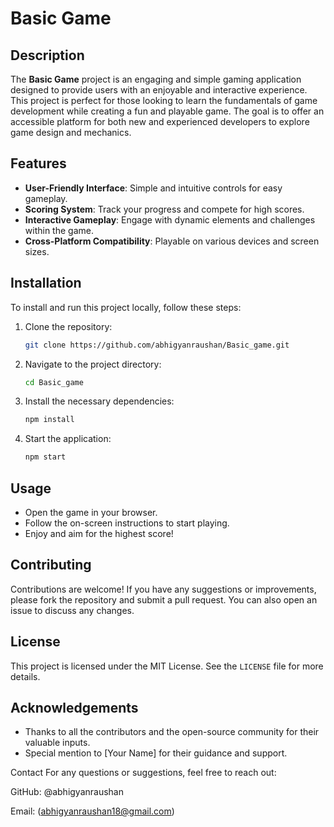 
# Basic Game

## Description
The **Basic Game** project is an engaging and simple gaming application designed to provide users with an enjoyable and interactive experience. This project is perfect for those looking to learn the fundamentals of game development while creating a fun and playable game. The goal is to offer an accessible platform for both new and experienced developers to explore game design and mechanics.

## Features
- **User-Friendly Interface**: Simple and intuitive controls for easy gameplay.
- **Scoring System**: Track your progress and compete for high scores.
- **Interactive Gameplay**: Engage with dynamic elements and challenges within the game.
- **Cross-Platform Compatibility**: Playable on various devices and screen sizes.

## Installation
To install and run this project locally, follow these steps:

1. Clone the repository:
    ```bash
    git clone https://github.com/abhigyanraushan/Basic_game.git
    ```

2. Navigate to the project directory:
    ```bash
    cd Basic_game
    ```

3. Install the necessary dependencies:
    ```bash
    npm install
    ```

4. Start the application:
    ```bash
    npm start
    ```

## Usage
- Open the game in your browser.
- Follow the on-screen instructions to start playing.
- Enjoy and aim for the highest score!

## Contributing
Contributions are welcome! If you have any suggestions or improvements, please fork the repository and submit a pull request. You can also open an issue to discuss any changes.

## License
This project is licensed under the MIT License. See the `LICENSE` file for more details.

## Acknowledgements
- Thanks to all the contributors and the open-source community for their valuable inputs.
- Special mention to [Your Name] for their guidance and support.


Contact
For any questions or suggestions, feel free to reach out:

GitHub: @abhigyanraushan

Email: (abhigyanraushan18@gmail.com)
